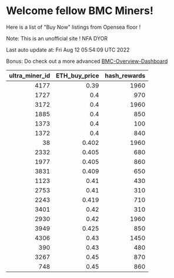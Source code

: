 # Welcome fellow BMC Miners!
Here is a list of "Buy Now" listings from Opensea floor !

Note: This is an unofficial site ! NFA DYOR

Last auto update at: Fri Aug 12 05:54:09 UTC 2022

Bonus: Do check out a more advanced [BMC-Overview-Dashboard](https://dune.com/defifunk/BMC-Overview-Dashboard)


|   ultra_miner_id |   ETH_buy_price |   hash_rewards |
|-----------------:|----------------:|---------------:|
|             4177 |           0.39  |           1960 |
|             1727 |           0.4   |            970 |
|             3172 |           0.4   |           1960 |
|             1885 |           0.4   |            850 |
|             1373 |           0.4   |            100 |
|             1372 |           0.4   |            840 |
|               38 |           0.402 |           1960 |
|             2332 |           0.405 |            680 |
|             1977 |           0.405 |            860 |
|             3831 |           0.409 |            650 |
|             1123 |           0.41  |            430 |
|             2753 |           0.41  |            310 |
|             2243 |           0.419 |            710 |
|             3401 |           0.42  |            310 |
|             2930 |           0.42  |           1960 |
|             3949 |           0.425 |            850 |
|             4306 |           0.43  |           1450 |
|              390 |           0.43  |            480 |
|             3267 |           0.45  |            870 |
|              748 |           0.45  |            860 |